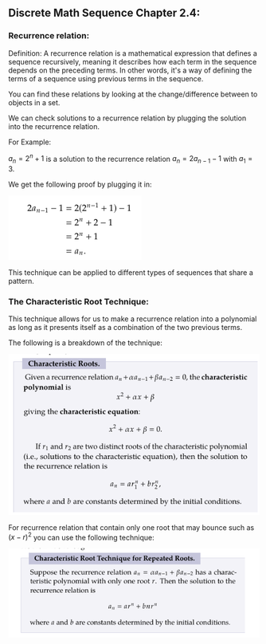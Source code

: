 ## Discrete Math Sequence Chapter 2.4:
### Recurrence relation:
Definition: A recurrence relation is a mathematical expression that defines a sequence recursively, meaning it describes how each term in the sequence depends on the preceding terms. In other words, it's a way of defining the terms of a sequence using previous terms in the sequence.

You can find these relations by looking at the change/difference between to objects in a set.

We can check solutions to a recurrence relation by plugging the solution into the recurrence relation.

For Example:

$a_n = 2^n + 1$ is a solution to the recurrence relation $a_n = 2a_{n - 1} - 1$ with $a_1 =3$.

We get the following proof by plugging it in:

![alt text](image-3.png)

This technique can be applied to different types of sequences that share a pattern.

### The Characteristic Root Technique:
This technique allows for us to make a recurrence relation into a polynomial as long as it presents itself as a combination of the two previous terms.

The following is a breakdown of the technique:

![alt text](image-4.png)

For recurrence relation that contain only one root that may bounce such as $(x-r)^2$ you can use the following technique:

![alt text](image-5.png)
